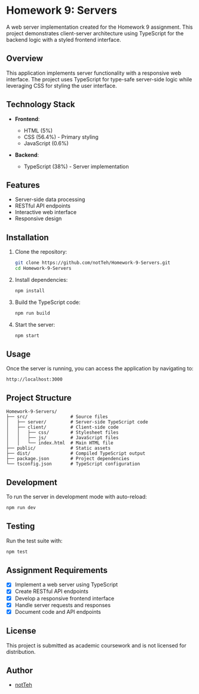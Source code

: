 # Homework 9: Servers

A web server implementation created for the Homework 9 assignment. This project demonstrates client-server architecture using TypeScript for the backend logic with a styled frontend interface.

## Overview

This application implements server functionality with a responsive web interface. The project uses TypeScript for type-safe server-side logic while leveraging CSS for styling the user interface.

## Technology Stack

- **Frontend**:
  - HTML (5%)
  - CSS (56.4%) - Primary styling
  - JavaScript (0.6%)

- **Backend**:
  - TypeScript (38%) - Server implementation

## Features

- Server-side data processing
- RESTful API endpoints
- Interactive web interface
- Responsive design

## Installation

1. Clone the repository:
   ```bash
   git clone https://github.com/notTeh/Homework-9-Servers.git
   cd Homework-9-Servers
   ```

2. Install dependencies:
   ```bash
   npm install
   ```

3. Build the TypeScript code:
   ```bash
   npm run build
   ```

4. Start the server:
   ```bash
   npm start
   ```

## Usage

Once the server is running, you can access the application by navigating to:
```
http://localhost:3000
```

## Project Structure

```
Homework-9-Servers/
├── src/                # Source files
│   ├── server/         # Server-side TypeScript code
│   ├── client/         # Client-side code
│   │   ├── css/        # Stylesheet files
│   │   ├── js/         # JavaScript files
│   │   └── index.html  # Main HTML file
├── public/             # Static assets
├── dist/               # Compiled TypeScript output
├── package.json        # Project dependencies
└── tsconfig.json       # TypeScript configuration
```

## Development

To run the server in development mode with auto-reload:

```bash
npm run dev
```

## Testing

Run the test suite with:

```bash
npm test
```

## Assignment Requirements

- [x] Implement a web server using TypeScript
- [x] Create RESTful API endpoints
- [x] Develop a responsive frontend interface
- [x] Handle server requests and responses
- [x] Document code and API endpoints

## License

This project is submitted as academic coursework and is not licensed for distribution.

## Author

- [notTeh](https://github.com/notTeh)
